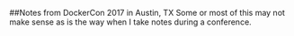 ##Notes from DockerCon 2017 in Austin, TX
Some or most of this may not make sense as is the way when I take notes during a conference. 
